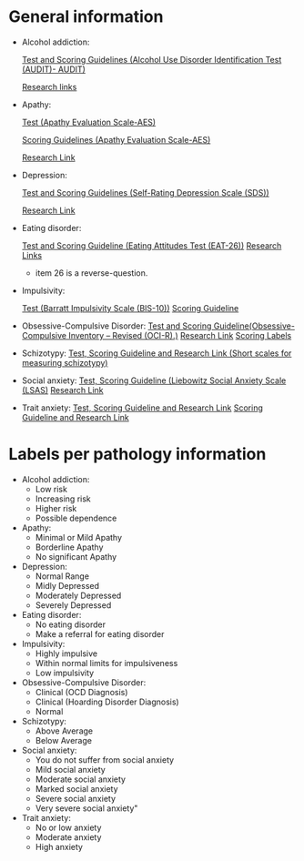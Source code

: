 # General information

* Alcohol addiction:

    [Test and Scoring Guidelines (Alcohol Use Disorder Identification Test (AUDIT)- AUDIT)](https://assets.publishing.service.gov.uk/media/6357a7af8fa8f557d85b7c44/Alcohol-use-disorders-identification-test-AUDIT_for-print.pdf)

    [Research links](https://auditscreen.org/publications/primary-publications)


* Apathy:

    [Test (Apathy Evaluation Scale-AES)](https://dementiaresearch.org.au/wp-content/uploads/2016/06/AES_self-rated.pdf)

    [Scoring Guidelines (Apathy Evaluation Scale-AES)](https://www.dementiaresearch.org.au/wp-content/uploads/2016/06/AES_Guidelines.pdf)

    [Research Link](https://pubmed.ncbi.nlm.nih.gov/1754629/)


* Depression:

    [Test and Scoring Guidelines (Self-Rating Depression Scale (SDS))](https://integrationacademy.ahrq.gov/sites/default/files/2020-07/Zung_Self_Rating_Depression_Scale.pdf)

    [Research Link](https://www.ncbi.nlm.nih.gov/pmc/articles/PMC6713148/)

* Eating disorder:

    [Test and Scoring Guideline (Eating Attitudes Test (EAT-26))](https://www.eat-26.com/eat-26/)
    [Research Links](https://www.eat-26.com/downloads/)

    * item 26 is a reverse-question.

* Impulsivity:

    [Test (Barratt Impulsivity Scale (BIS-10))](https://scales.arabpsychology.com/s/barratt-impulsiveness-scale-bis-11/)
    [Scoring Guideline](https://www.ncbi.nlm.nih.gov/pmc/articles/PMC3805371/)

* Obsessive-Compulsive Disorder:
    [Test and Scoring Guideline(Obsessive-Compulsive Inventory – Revised (OCI-R).)](https://novopsych.com.au/assessments/diagnosis/obsessional-compulsive-inventory-revised-oci-r/)
    [Research Link](https://doi.org/10.1037//1040-3590.14.4.485)
    [Scoring Labels](https://www.sralab.org/rehabilitation-measures/barratt-impulsiveness-scale)

* Schizotypy:
    [Test, Scoring Guideline and Research Link (Short scales for measuring schizotypy)](https://www.sciencedirect.com/science/article/pii/S0920996405002525)

* Social anxiety:
    [Test, Scoring Guideline (Liebowitz Social Anxiety Scale (LSAS)​](https://nationalsocialanxietycenter.com/liebowitz-sa-scale/)
    [Research Link](https://www.sciencedirect.com/topics/medicine-and-dentistry/liebowitz-social-anxiety-scale)

* Trait anxiety:
    [Test, Scoring Guideline and Research Link](https://www.advancedassessments.co.uk/resources/Mental-Health-Test.pdf)
    [Scoring Guideline and Research Link](https://www.ncbi.nlm.nih.gov/pmc/articles/PMC6945947/)

# Labels per pathology information

* Alcohol addiction:
    * Low risk
    * Increasing risk
    * Higher risk
    * Possible dependence
* Apathy:
    * Minimal or Mild Apathy
    * Borderline Apathy
    * No significant Apathy
* Depression:
    * Normal Range
    * Midly Depressed
    * Moderately Depressed
    * Severely Depressed
* Eating disorder:
    * No eating disorder
    * Make a referral for eating disorder
* Impulsivity:
    * Highly impulsive
    * Within normal limits for impulsiveness
    * Low impulsivity
* Obsessive-Compulsive Disorder:
    * Clinical (OCD Diagnosis)
    * Clinical (Hoarding Disorder Diagnosis)
    * Normal
* Schizotypy:
    * Above Average
    * Below Average
* Social anxiety:
    * You do not suffer from social anxiety
    * Mild social anxiety
    * Moderate social anxiety
    * Marked social anxiety
    * Severe social anxiety
    * Very severe social anxiety"
* Trait anxiety:
    * No or low anxiety
    * Moderate anxiety
    * High anxiety
